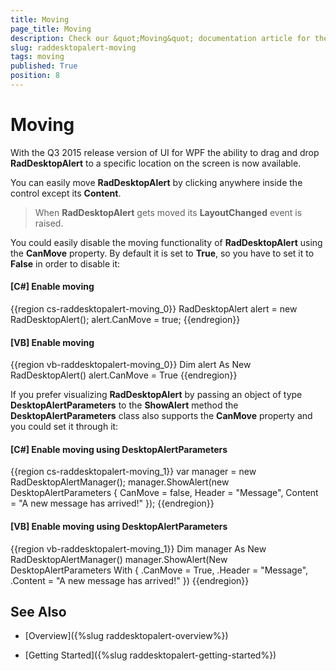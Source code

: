```yaml
---
title: Moving
page_title: Moving
description: Check our &quot;Moving&quot; documentation article for the RadDesktopAlert {{ site.framework_name }} control.
slug: raddesktopalert-moving
tags: moving
published: True
position: 8
---
```


# Moving

With the Q3 2015 release version of UI for WPF the ability to drag and drop __RadDesktopAlert__ to a specific location on the screen is now available.

You can easily move __RadDesktopAlert__ by clicking anywhere inside the control except its __Content__.

>When __RadDesktopAlert__ gets moved its __LayoutChanged__ event is raised.

You could easily disable the moving functionality of __RadDesktopAlert__ using the __CanMove__ property. By default it is set to __True__, so you have to set it to __False__ in order to disable it:

#### __[C#]  Enable moving__

{{region cs-raddesktopalert-moving_0}}
	RadDesktopAlert alert = new RadDesktopAlert();
	alert.CanMove = true;
{{endregion}}

#### __[VB]  Enable moving__

{{region vb-raddesktopalert-moving_0}}
	Dim alert As New RadDesktopAlert()
	alert.CanMove = True
{{endregion}}

If you prefer visualizing __RadDesktopAlert__ by passing an object of type __DesktopAlertParameters__ to the __ShowAlert__ method the __DesktopAlertParameters__ class also supports the __CanMove__ property and you could set it through it:

#### __[C#]  Enable moving using DesktopAlertParameters__

{{region cs-raddesktopalert-moving_1}}
	var manager = new RadDesktopAlertManager();
	manager.ShowAlert(new DesktopAlertParameters
	{
	    CanMove = false,
	    Header = "Message",
	    Content = "A new message has arrived!"
	});
{{endregion}}

#### __[VB]  Enable moving using DesktopAlertParameters__

{{region vb-raddesktopalert-moving_1}}
	Dim manager As New RadDesktopAlertManager()
	manager.ShowAlert(New DesktopAlertParameters With
	{
	    .CanMove = True,
	    .Header = "Message",
	    .Content = "A new message has arrived!"
	})
{{endregion}}

## See Also

 * [Overview]({%slug raddesktopalert-overview%})

 * [Getting Started]({%slug raddesktopalert-getting-started%})